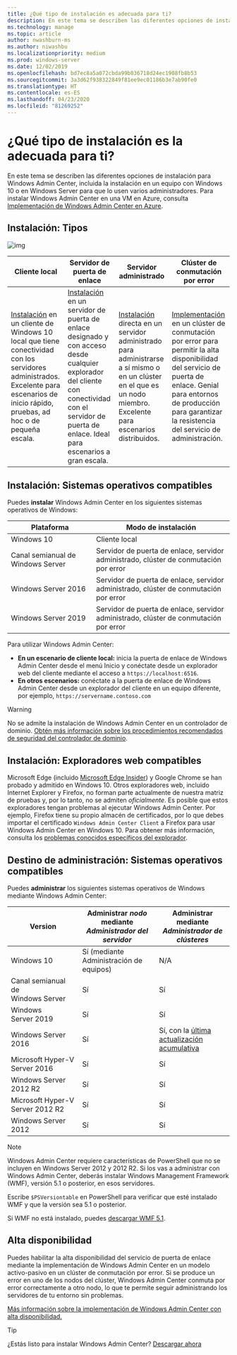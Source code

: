 ```yaml
---
title: ¿Qué tipo de instalación es adecuada para ti?
description: En este tema se describen las diferentes opciones de instalación para Windows Admin Center, incluida la instalación en un equipo con Windows 10 o en Windows Server para que lo usen varios administradores.
ms.technology: manage
ms.topic: article
author: nwashburn-ms
ms.author: niwashbu
ms.localizationpriority: medium
ms.prod: windows-server
ms.date: 12/02/2019
ms.openlocfilehash: bd7ec8a5a072cbda99b036718d24ec1908fb8b53
ms.sourcegitcommit: 3a3d62f938322849f81ee9ec01186b3e7ab90fe0
ms.translationtype: HT
ms.contentlocale: es-ES
ms.lasthandoff: 04/23/2020
ms.locfileid: "81269252"
---
```

# <a name="what-type-of-installation-is-right-for-you"></a>¿Qué tipo de instalación es la adecuada para ti?

En este tema se describen las diferentes opciones de instalación para Windows Admin Center, incluida la instalación en un equipo con Windows 10 o en Windows Server para que lo usen varios administradores. Para instalar Windows Admin Center en una VM en Azure, consulta [Implementación de Windows Admin Center en Azure](../azure/deploy-wac-in-azure.md).

## <a name="installation-types"></a>Instalación: Tipos

![img](../media/deployment-options/install-options.PNG)

| Cliente local                                | Servidor de puerta de enlace                                  | Servidor administrado                               | Clúster de conmutación por error                           |
|---------------------------------------------|-------------------------------------------------|----------------------------------------------|--------------------------------------------|
| [Instalación](../deploy/install.md) en un cliente de Windows 10 local que tiene conectividad con los servidores administrados.  Excelente para escenarios de inicio rápido, pruebas, ad hoc o de pequeña escala. |[Instalación](../deploy/install.md) en un servidor de puerta de enlace designado y con acceso desde cualquier explorador del cliente con conectividad con el servidor de puerta de enlace.  Ideal para escenarios a gran escala. | [Instalación](../deploy/install.md) directa en un servidor administrado para administrarse a sí mismo o en un clúster en el que es un nodo miembro.  Excelente para escenarios distribuidos. | [Implementación](#high-availability) en un clúster de conmutación por error para permitir la alta disponibilidad del servicio de puerta de enlace. Genial para entornos de producción para garantizar la resistencia del servicio de administración. |

## <a name="installation-supported-operating-systems"></a>Instalación: Sistemas operativos compatibles

Puedes **instalar** Windows Admin Center en los siguientes sistemas operativos de Windows:

| **Plataforma**                       | **Modo de instalación** |
| -----------------------------------| --------------------- |
| Windows 10                         | Cliente local |
| Canal semianual de Windows Server | Servidor de puerta de enlace, servidor administrado, clúster de conmutación por error |
| Windows Server 2016                | Servidor de puerta de enlace, servidor administrado, clúster de conmutación por error |
| Windows Server 2019                | Servidor de puerta de enlace, servidor administrado, clúster de conmutación por error |

Para utilizar Windows Admin Center:

- **En un escenario de cliente local:** inicia la puerta de enlace de Windows Admin Center desde el menú Inicio y conéctate desde un explorador web del cliente mediante el acceso a `https://localhost:6516`.
- **En otros escenarios:** conéctate a la puerta de enlace de Windows Admin Center desde un explorador del cliente en un equipo diferente, por ejemplo, `https://servername.contoso.com`

> [!WARNING]
> No se admite la instalación de Windows Admin Center en un controlador de dominio. [Obtén más información sobre los procedimientos recomendados de seguridad del controlador de dominio](https://docs.microsoft.com/windows-server/identity/ad-ds/plan/security-best-practices/securing-domain-controllers-against-attack).

## <a name="installation-supported-web-browsers"></a>Instalación: Exploradores web compatibles

Microsoft Edge (incluido [Microsoft Edge Insider](https://microsoftedgeinsider.com)) y Google Chrome se han probado y admitido en Windows 10. Otros exploradores web, incluido Internet Explorer y Firefox, no forman parte actualmente de nuestra matriz de pruebas y, por lo tanto, no se admiten *oficialmente*. Es posible que estos exploradores tengan problemas al ejecutar Windows Admin Center. Por ejemplo, Firefox tiene su propio almacén de certificados, por lo que debes importar el certificado `Windows Admin Center Client` a Firefox para usar Windows Admin Center en Windows 10. Para obtener más información, consulta los [problemas conocidos específicos del explorador](../support/known-issues.md#browser-specific-issues).

## <a name="management-target-supported-operating-systems"></a>Destino de administración: Sistemas operativos compatibles

Puedes **administrar** los siguientes sistemas operativos de Windows mediante Windows Admin Center:

| Version | Administrar *nodo* mediante *Administrador del servidor* | Administrar mediante *Administrador de clústeres* |
| ------------------------- |--------------- | ----- |
| Windows 10 | Sí (mediante Administración de equipos) | N/A |
| Canal semianual de Windows Server | Sí | Sí |
| Windows Server 2019 | Sí | Sí |
| Windows Server 2016 | Sí | Sí, con la [última actualización acumulativa](../use/manage-hyper-converged.md#prepare-your-windows-server-2016-cluster-for-windows-admin-center) |
| Microsoft Hyper-V Server 2016 | Sí | Sí |
| Windows Server 2012 R2 | Sí | Sí |
| Microsoft Hyper-V Server 2012 R2 | Sí | Sí |
| Windows Server 2012 | Sí | Sí |

> [!NOTE]
> Windows Admin Center requiere características de PowerShell que no se incluyen en Windows Server 2012 y 2012 R2. Si los vas a administrar con Windows Admin Center, deberás instalar Windows Management Framework (WMF), versión 5.1 o posterior, en esos servidores.
> 
> Escribe `$PSVersiontable` en PowerShell para verificar que esté instalado WMF y que la versión sea 5.1 o posterior. 
> 
> Si WMF no está instalado, puedes [descargar WMF 5.1](https://www.microsoft.com/download/details.aspx?id=54616).

## <a name="high-availability"></a>Alta disponibilidad

Puedes habilitar la alta disponibilidad del servicio de puerta de enlace mediante la implementación de Windows Admin Center en un modelo activo-pasivo en un clúster de conmutación por error. Si se produce un error en uno de los nodos del clúster, Windows Admin Center conmuta por error correctamente a otro nodo, lo que te permite seguir administrando los servidores de tu entorno sin problemas.

[Más información sobre la implementación de Windows Admin Center con alta disponibilidad.](../deploy/high-availability.md)

> [!Tip]
> ¿Estás listo para instalar Windows Admin Center? [Descargar ahora](https://aka.ms/windowsadmincenter)
